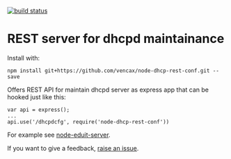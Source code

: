 [![build status](https://travis-ci.org/vencax/node-dhcp-rest-conf.svg)](https://travis-ci.org/vencax/node-dhcp-rest-conf)

# REST server for dhcpd maintainance

Install with:

	npm install git+https://github.com/vencax/node-dhcp-rest-conf.git --save

Offers REST API for maintain dhcpd server as express app that can be hooked just like this:

	var api = express();
	...
	api.use('/dhcpdcfg', require('node-dhcp-rest-conf'))

For example see [node-eduit-server](https://github.com/vencax/node-eduit-server).

If you want to give a feedback, [raise an issue](https://github.com/vencax/node-dhcp-rest-conf/issues).
